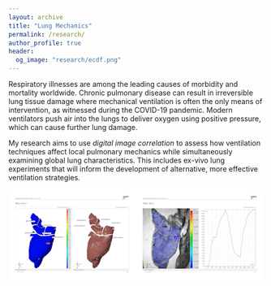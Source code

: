 ```yaml
---
layout: archive
title: "Lung Mechanics"
permalink: /research/
author_profile: true
header:
  og_image: "research/ecdf.png"
---
```


Respiratory illnesses are among the leading causes of morbidity and mortality worldwide. Chronic pulmonary disease 
can result in irreversible lung tissue damage where mechanical ventilation is often the only means of intervention, 
as witnessed during the COVID-19 pandemic. Modern ventilators push air into the lungs to deliver oxygen using positive pressure, 
which can cause further lung damage.

My research aims to use *digital image correlation* to assess how ventilation techniques affect local pulmonary mechanics 
while simultaneously examining global lung characteristics. This includes ex-vivo lung experiments 
that will inform the development of alternative, more effective ventilation strategies.

<nbsp>


<div class="row" style = "margin: auto; display: flex;"> <div class="column container"><img src="/images/research/epr.gif" alt></div> <div class="column container"><img src="/images/research/Agreement-Strength.gif" alt></div></div>